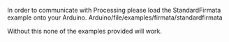 In order to communicate with Processing please load the StandardFirmata example onto your Arduino.
Arduino/file/examples/firmata/standardfirmata

Without this none of the examples provided will work.
